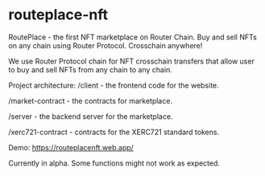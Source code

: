 # routeplace-nft

RoutePlace - the first NFT marketplace on Router Chain. Buy and sell NFTs on any chain using Router Protocol. Crosschain anywhere!

We use Router Protocol chain for NFT crosschain transfers that allow user to buy and sell NFTs from any chain to any chain. 

Project architecture:
/client - the frontend code for the website.

/market-contract - the contracts for marketplace.

/server - the backend server for the marketplace.

/xerc721-contract - contracts for the XERC721 standard tokens.

Demo: https://routeplacenft.web.app/

Currently in alpha. Some functions might not work as expected.
